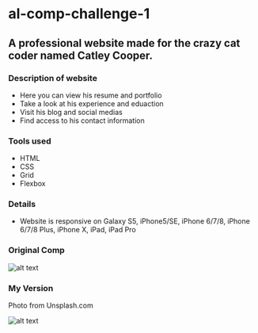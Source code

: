 # al-comp-challenge-1

## A professional website made for the crazy cat coder named Catley Cooper.

### Description of website
* Here you can view his resume and portfolio
* Take a look at his experience and eduaction
* Visit his blog and social medias
* Find access to his contact information 

### Tools used
* HTML
* CSS
* Grid
* Flexbox

### Details
* Website is responsive on Galaxy S5, iPhone5/SE, iPhone 6/7/8, iPhone 6/7/8 Plus, iPhone X, iPad, iPad Pro

### Original Comp

![alt text](https://farm2.staticflickr.com/1887/43508969145_28aba66ad4_k.jpg)

### My Version

Photo from Unsplash.com

![alt text](https://farm2.staticflickr.com/1858/44385662572_a2e19e6329_k.jpg)
